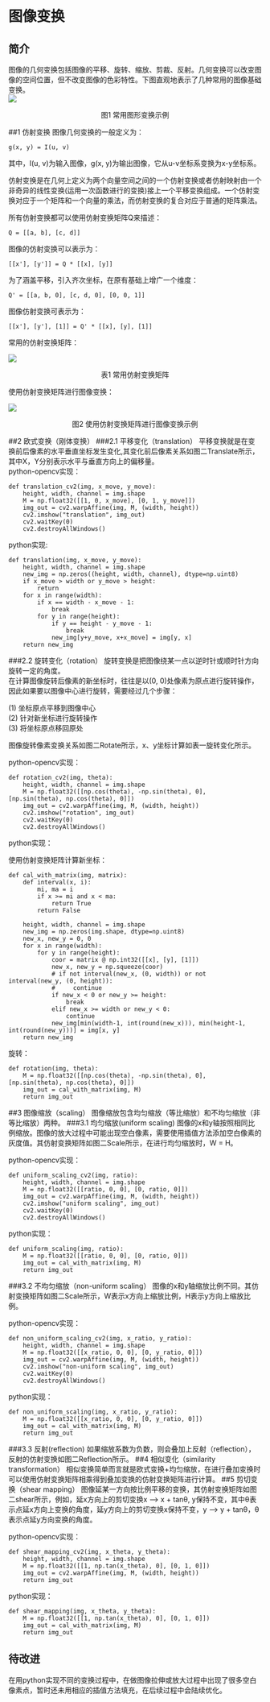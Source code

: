 # 图像变换

## 简介
图像的几何变换包括图像的平移、旋转、缩放、剪裁、反射。几何变换可以改变图像的空间位置，但不改变图像的色彩特性。下图直观地表示了几种常用的图像基础变换。
<br>
![](https://s2.ax1x.com/2019/05/30/VKWszD.png)
<p align="center">图1 常用图形变换示例</p>

##1 仿射变换
图像几何变换的一般定义为：<br>

    g(x, y) = I(u, v)
其中，I(u, v)为输入图像，g(x, y)为输出图像，它从u-v坐标系变换为x-y坐标系。<br>

仿射变换是在几何上定义为两个向量空间之间的一个仿射变换或者仿射映射由一个非奇异的线性变换(运用一次函数进行的变换)接上一个平移变换组成。一个仿射变换对应于一个矩阵和一个向量的乘法，而仿射变换的复合对应于普通的矩阵乘法。<br>

所有仿射变换都可以使用仿射变换矩阵Q来描述：


    Q = [[a, b], [c, d]]

图像的仿射变换可以表示为：

    [[x'], [y']] = Q * [[x], [y]]

为了涵盖平移，引入齐次坐标，在原有基础上增广一个维度：

    Q' = [[a, b, 0], [c, d, 0], [0, 0, 1]]

图像仿射变换可表示为：

    [[x'], [y'], [1]] = Q' * [[x], [y], [1]]

常用的仿射变换矩阵：


![](https://img-blog.csdnimg.cn/20200413000334168.png?x-oss-process=image/watermark,type_ZmFuZ3poZW5naGVpdGk,shadow_10,text_aHR0cHM6Ly9ibG9nLmNzZG4ubmV0L3dlaXhpbl80MDY0NzgxOQ==,size_16,color_FFFFFF,t_70)
<p align="center">表1 常用仿射变换矩阵</p>

使用仿射变换矩阵进行图像变换：

![](https://s2.ax1x.com/2019/05/29/VuEg5n.png)
<p align="center">图2 使用仿射变换矩阵进行图像变换示例</p>

##2 欧式变换（刚体变换）
###2.1 平移变化（translation）
平移变换就是在变换前后像素的水平垂直坐标发生变化,其变化前后像素关系如图二Translate所示，其中X，Y分别表示水平与垂直方向上的偏移量。<br>
python-opencv实现：

    def translation_cv2(img, x_move, y_move):
    	height, width, channel = img.shape
    	M = np.float32([[1, 0, x_move], [0, 1, y_move]])
    	img_out = cv2.warpAffine(img, M, (width, height))
    	cv2.imshow("translation", img_out)
    	cv2.waitKey(0)
    	cv2.destroyAllWindows()

python实现:

    def translation(img, x_move, y_move):
    	height, width, channel = img.shape
    	new_img = np.zeros((height, width, channel), dtype=np.uint8)
    	if x_move > width or y_move > height:
        	return
    	for x in range(width):
        	if x == width - x_move - 1:
            	break
        	for y in range(height):
            	if y == height - y_move - 1:
                	break
            	new_img[y+y_move, x+x_move] = img[y, x]
    	return new_img
###2.2 旋转变化（rotation）
旋转变换是把图像绕某一点以逆时针或顺时针方向旋转一定的角度。<br>
在计算图像旋转后像素的新坐标时，往往是以(0, 0)处像素为原点进行旋转操作，因此如果要以图像中心进行旋转，需要经过几个步骤：

(1) 坐标原点平移到图像中心<br>
(2) 针对新坐标进行旋转操作<br>
(3) 将坐标原点移回原处<br>

图像旋转像素变换关系如图二Rotate所示，x、y坐标计算如表一旋转变化所示。<br>

python-opencv实现：

    def rotation_cv2(img, theta):
	    height, width, channel = img.shape
	    M = np.float32([[np.cos(theta), -np.sin(theta), 0], [np.sin(theta), np.cos(theta), 0]])
	    img_out = cv2.warpAffine(img, M, (width, height))
	    cv2.imshow("rotation", img_out)
	    cv2.waitKey(0)
	    cv2.destroyAllWindows()

python实现：

使用仿射变换矩阵计算新坐标：

    def cal_with_matrix(img, matrix):
	    def interval(x, i):
	        mi, ma = i
	        if x >= mi and x < ma:
	            return True
	        return False
	
	    height, width, channel = img.shape
	    new_img = np.zeros(img.shape, dtype=np.uint8)
	    new_x, new_y = 0, 0
	    for x in range(width):
	        for y in range(height):
	            coor = matrix @ np.int32([[x], [y], [1]])
	            new_x, new_y = np.squeeze(coor)
	            # if not interval(new_x, (0, width)) or not interval(new_y, (0, height)):
	            #     continue
	            if new_x < 0 or new_y >= height:
	                break
	            elif new_x >= width or new_y < 0:
	                continue
	            new_img[min(width-1, int(round(new_x))), min(height-1, int(round(new_y)))] = img[x, y]
	    return new_img

旋转：

    def rotation(img, theta):
	    M = np.float32([[np.cos(theta), -np.sin(theta), 0], [np.sin(theta), np.cos(theta), 0]])
	    img_out = cal_with_matrix(img, M)
	    return img_out
##3 图像缩放（scaling）
图像缩放包含均匀缩放（等比缩放）和不均匀缩放（非等比缩放）两种。
###3.1 均匀缩放(uniform scaling)
图像的x和y轴按照相同比例缩放。图像的放大过程中可能出现空白像素，需要使用插值方法添加空白像素的灰度值。其仿射变换矩阵如图二Scale所示，在进行均匀缩放时，W = H。

python-opencv实现：

    def uniform_scaling_cv2(img, ratio):
	    height, width, channel = img.shape
	    M = np.float32([[ratio, 0, 0], [0, ratio, 0]])
	    img_out = cv2.warpAffine(img, M, (width, height))
	    cv2.imshow("uniform scaling", img_out)
	    cv2.waitKey(0)
	    cv2.destroyAllWindows()

python实现：

    def uniform_scaling(img, ratio):
	    M = np.float32([[ratio, 0, 0], [0, ratio, 0]])
	    img_out = cal_with_matrix(img, M)
	    return img_out
###3.2 不均匀缩放（non-uniform scaling）
图像的x和y轴缩放比例不同。其仿射变换矩阵如图二Scale所示，W表示x方向上缩放比例，H表示y方向上缩放比例。

python-opencv实现：

    def non_uniform_scaling_cv2(img, x_ratio, y_ratio):
	    height, width, channel = img.shape
	    M = np.float32([[x_ratio, 0, 0], [0, y_ratio, 0]])
	    img_out = cv2.warpAffine(img, M, (width, height))
	    cv2.imshow("non-uniform scaling", img_out)
	    cv2.waitKey(0)
	    cv2.destroyAllWindows()

python实现：

    def non_uniform_scaling(img, x_ratio, y_ratio):
	    M = np.float32([[x_ratio, 0, 0], [0, y_ratio, 0]])
	    img_out = cal_with_matrix(img, M)
	    return img_out
###3.3 反射(reflection)
如果缩放系数为负数，则会叠加上反射（reflection），反射的仿射变换如图二Reflection所示。
##4 相似变化（similarity transformation）
相似变换简单而言就是欧式变换+均匀缩放，在进行叠加变换时可以使用仿射变换矩阵相乘得到叠加变换的仿射变换矩阵进行计算。
##5 剪切变换（shear mapping）
图像延某一方向按比例平移的变换，其仿射变换矩阵如图二shear所示，例如，延x方向上的剪切变换x --> x + tanθ, y保持不变，其中θ表示点延x方向上变换的角度，延y方向上的剪切变换x保持不变，y --> y + tanθ，θ表示点延y方向变换的角度。

python-opencv实现：

    def shear_mapping_cv2(img, x_theta, y_theta):
	    height, width, channel = img.shape
	    M = np.float32([[1, np.tan(x_theta), 0], [0, 1, 0]])
	    img_out = cv2.warpAffine(img, M, (width, height))
	    return img_out

python实现：

    def shear_mapping(img, x_theta, y_theta):
	    M = np.float32([[1, np.tan(x_theta), 0], [0, 1, 0]])
	    img_out = cal_with_matrix(img, M)
	    return img_out

## 待改进
在用python实现不同的变换过程中，在做图像拉伸或放大过程中出现了很多空白像素点，暂时还未用相应的插值方法填充，在后续过程中会陆续优化。
